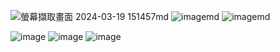 ![螢幕擷取畫面 2024-03-19 151457](https://github.com/gift41/EC2024-work/assets/162283603/8c963884-66d0-486c-891b-d6c61ed0e645)md
![image](https://github.com/gift41/EC2024-work/assets/162283603/8090b049-be97-464c-9101-6fab8c03d8ba)md
![image](https://github.com/gift41/EC2024-work/assets/162283603/01e9fd4f-6e5f-4c5a-9169-5dd93cfb42bc)md

![image](https://github.com/gift41/EC2024-work/assets/162283603/612c2698-57c7-40df-84e9-6386ae3ca774)
![image](https://github.com/gift41/EC2024-work/assets/162283603/062bbdc8-0fbc-41ed-8b05-0d07a0598ef9)
![image](https://github.com/gift41/EC2024-work/assets/162283603/2c97c68d-62d1-474e-a7ee-d18073f2053c)
